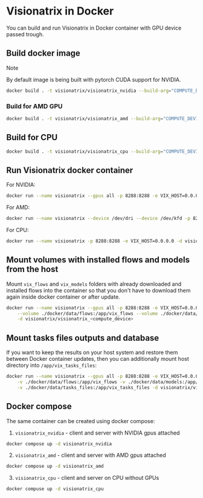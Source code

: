 # Visionatrix in Docker

You can build and run Visionatrix in Docker container with GPU device passed trough.

## Build docker image

> [!NOTE]
> By default image is being built with pytorch CUDA support for NVIDIA.

```bash
docker build . -t visionatrix/visionatrix_nvidia --build-arg="COMPUTE_DEVICE=CUDA"
```

### Build for AMD GPU

```bash
docker build . -t visionatrix/visionatrix_amd --build-arg="COMPUTE_DEVICE=ROCM"
```

## Build for CPU

```bash
docker build . -t visionatrix/visionatrix_cpu --build-arg="COMPUTE_DEVICE=CPU"
```

## Run Visionatrix docker container

For NVIDIA:

```bash
docker run --name visionatrix --gpus all -p 8288:8288 -e VIX_HOST=0.0.0.0 -d visionatrix/visionatrix_nvidia
```

For AMD:

```bash
docker run --name visionatrix --device /dev/dri --device /dev/kfd -p 8288:8288 -e VIX_HOST=0.0.0.0 -d visionatrix/visionatrix_amd
```

For CPU:

```bash
docker run --name visionatrix -p 8288:8288 -e VIX_HOST=0.0.0.0 -d visionatrix/visionatrix_cpu
```

## Mount volumes with installed flows and models from the host

Mount `vix_flows` and `vix_models` folders with already downloaded and installed flows into
the container so that you don't have to download them again inside docker container or after update.

```bash
docker run --name visionatrix --gpus all -p 8288:8288 -e VIX_HOST=0.0.0.0 \
	--volume ./docker/data/flows:/app/vix_flows --volume ./docker/data/models:/apps/vix_models \
	-d visionatrix/visionatrix_<compute_device>
```

## Mount tasks files outputs and database

If you want to keep the results on your host system and restore them between Docker container updates,
then you can additionally mount host directory into `/app/vix_tasks_files`:

```bash
docker run --name visionatrix --gpus all -p 8288:8288 -e VIX_HOST=0.0.0.0 \
	-v ./docker/data/flows:/app/vix_flows -v ./docker/data/models:/app/vix_models \
	-v ./docker/data/tasks_files:/app/vix_tasks_files -d visionatrix/visionatrix_<compute_device>
```

## Docker compose

The same container can be created using docker compose:

1. `visionatrix_nvidia` - client and server with NVIDIA gpus attached

```bash
docker compose up -d visionatrix_nvidia
```

2. `visionatrix_amd` - client and server with AMD gpus attached

```bash
docker compose up -d visionatrix_amd
```

3. `visionatrix_cpu` - client and server on CPU without GPUs

```bash
docker compuse up -d visionatrix_cpu
```
